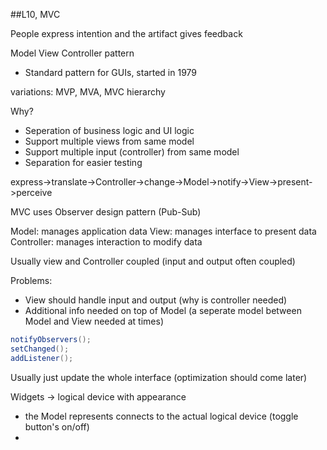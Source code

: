 ##L10, MVC

People express intention and the artifact gives feedback

Model View Controller pattern
- Standard pattern for GUIs, started in 1979

variations: MVP, MVA, MVC hierarchy

Why?
- Seperation of business logic and UI logic
- Support multiple views from same model
- Support multiple input (controller) from same model
- Separation for easier testing

express->translate->Controller->change->Model->notify->View->present->perceive

MVC uses Observer design pattern (Pub-Sub)

Model: manages application data
View: manages interface to present data
Controller: manages interaction to modify data

Usually view and Controller coupled (input and output often coupled)

Problems:
- View should handle input and output (why is controller needed)
- Additional info needed on top of Model (a seperate model between Model and View needed at times)

```java
notifyObservers();
setChanged();
addListener();
```

Usually just update the whole interface (optimization should come later)

Widgets -> logical device with appearance
- the Model represents connects to the actual logical device (toggle button's on/off)
- 